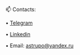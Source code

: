 📫 Contacts:

• [Telegram](https://t.me/o_rubchinskaya)

• [Linkedin](https://www.linkedin.com/in/olga-r-5a8854227)

• Email: astrupo@yandex.ru
